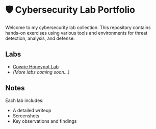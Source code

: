 
# 🛡 Cybersecurity Lab Portfolio

Welcome to my cybersecurity lab collection. This repository contains hands-on exercises using various tools and environments for threat detection, analysis, and defense.

## Labs

- [Cowrie Honeypot Lab](./cowrie-lab/README.md)
- *(More labs coming soon...)*

## Notes

Each lab includes:
- A detailed writeup
- Screenshots
- Key observations and findings

